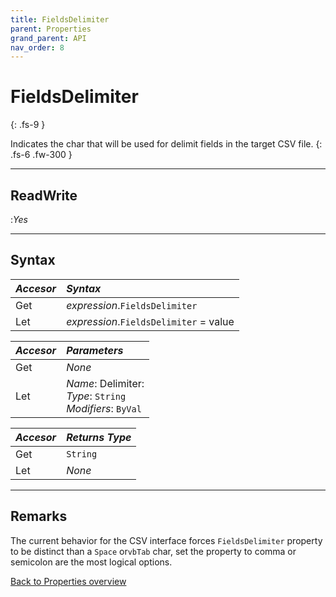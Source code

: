 ```yaml
---
title: FieldsDelimiter
parent: Properties
grand_parent: API
nav_order: 8
---
```


# FieldsDelimiter
{: .fs-9 }

Indicates the char that will be used for delimit fields in the target CSV file.
{: .fs-6 .fw-300 }

---

## ReadWrite
:_Yes_

---

## Syntax

|**_Accesor_**|**_Syntax_**|
|:----------|:----------|
|Get|*expression*.`FieldsDelimiter`|
|Let|*expression*.`FieldsDelimiter` = value|

|**_Accesor_**|**_Parameters_**|
|:----------|:----------|
|Get|_None_|
|Let|*Name*: Delimiter:<br>*Type*: `String`<br>*Modifiers*: `ByVal`|

|**_Accesor_**|**_Returns Type_**|
|:----------|:----------|
|Get|`String`|
|Let|_None_|

---

## Remarks
The current behavior for the CSV interface forces `FieldsDelimiter` property to be distinct than a `Space` or`vbTab` char, set the property to comma or semicolon are the most logical options.

[Back to Properties overview](https://ws-garcia.github.io/VBA-CSV-interface/api/properties/)